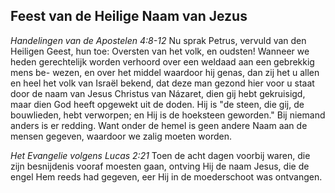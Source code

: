 ## Feest van de Heilige Naam van Jezus

*Handelingen van de Apostelen 4:8-12*
Nu sprak Petrus, vervuld van den Heiligen Geest, hun toe: Oversten van het volk, en oudsten! Wanneer we heden gerechtelijk worden verhoord over een weldaad aan een gebrekkig mens be- wezen, en over het middel waardoor hij genas, dan zij het u allen en heel het volk van Israël bekend, dat deze man gezond hier voor u staat door de naam van Jesus Christus van Názaret, dien gij hebt gekruisigd, maar dien God heeft opgewekt uit de doden. Hij is "de steen, die gij, de bouwlieden, hebt verworpen; en Hij is de hoeksteen geworden." Bij niemand anders is er redding. Want onder de hemel is geen andere Naam aan de mensen gegeven, waardoor we zalig moeten worden. 

*Het Evangelie volgens Lucas 2:21*
Toen de acht dagen voorbij waren, die zijn besnijdenis vooraf moesten gaan, ontving Hij de naam Jesus, die de engel Hem reeds had gegeven, eer Hij in de moederschoot was ontvangen. 

